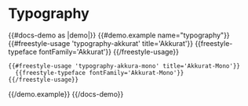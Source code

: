 # Typography

{{#docs-demo as |demo|}}
  {{#demo.example name="typography"}}
    {{#freestyle-usage 'typography-akkurat' title='Akkurat'}}
      {{freestyle-typeface fontFamily='Akkurat'}}
    {{/freestyle-usage}}

    {{#freestyle-usage 'typography-akkura-mono' title='Akkurat-Mono'}}
      {{freestyle-typeface fontFamily='Akkurat-Mono'}}
    {{/freestyle-usage}}
  {{/demo.example}}
{{/docs-demo}}

